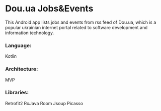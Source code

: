 # Dou.ua Jobs&Events
This Android app lists jobs and events from rss feed of Dou.ua, which is a popular ukrainian internet portal related to software development and information technology.

### Language:
Kotlin

### Architecture: 
MVP

### Libraries:
Retrofit2
RxJava
Room
Jsoup
Picasso

